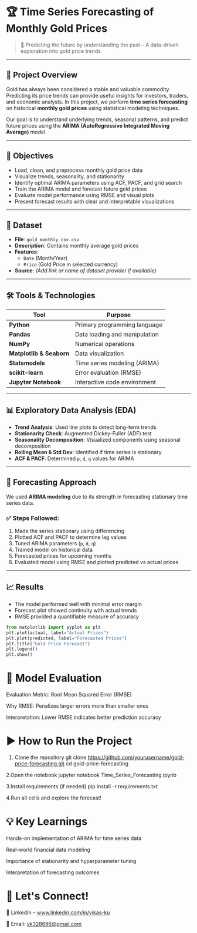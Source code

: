 # 🏆 Time Series Forecasting of Monthly Gold Prices

> 📌 Predicting the future by understanding the past – A data-driven exploration into gold price trends

---

## 📘 Project Overview

Gold has always been considered a stable and valuable commodity. Predicting its price trends can provide useful insights for investors, traders, and economic analysts. In this project, we perform **time series forecasting** on historical **monthly gold prices** using statistical modeling techniques.

Our goal is to understand underlying trends, seasonal patterns, and predict future prices using the **ARIMA (AutoRegressive Integrated Moving Average)** model.

---

## 🧠 Objectives

- Load, clean, and preprocess monthly gold price data  
- Visualize trends, seasonality, and stationarity  
- Identify optimal ARIMA parameters using ACF, PACF, and grid search  
- Train the ARIMA model and forecast future gold prices  
- Evaluate model performance using RMSE and visual plots  
- Present forecast results with clear and interpretable visualizations

---

## 📁 Dataset

- **File**: `gold_monthly_csv.csv`
- **Description**: Contains monthly average gold prices
- **Features**:  
  - `Date` (Month/Year)  
  - `Price` (Gold Price in selected currency)
- **Source**: *(Add link or name of dataset provider if available)*

---

## 🛠️ Tools & Technologies

| Tool | Purpose |
|------|---------|
| **Python** | Primary programming language |
| **Pandas** | Data loading and manipulation |
| **NumPy** | Numerical operations |
| **Matplotlib & Seaborn** | Data visualization |
| **Statsmodels** | Time series modeling (ARIMA) |
| **scikit-learn** | Error evaluation (RMSE) |
| **Jupyter Notebook** | Interactive code environment |

---

## 📊 Exploratory Data Analysis (EDA)

- **Trend Analysis**: Used line plots to detect long-term trends
- **Stationarity Check**: Augmented Dickey-Fuller (ADF) test
- **Seasonality Decomposition**: Visualized components using seasonal decomposition
- **Rolling Mean & Std Dev**: Identified if time series is stationary
- **ACF & PACF**: Determined `p`, `d`, `q` values for ARIMA

---

## 🔮 Forecasting Approach

We used **ARIMA modeling** due to its strength in forecasting stationary time series data.

### ✅ Steps Followed:
1. Made the series stationary using differencing
2. Plotted ACF and PACF to determine lag values
3. Tuned ARIMA parameters (`p`, `d`, `q`)
4. Trained model on historical data
5. Forecasted prices for upcoming months
6. Evaluated model using RMSE and plotted predicted vs actual prices

---

## 📈 Results

- The model performed well with minimal error margin
- Forecast plot showed continuity with actual trends
- RMSE provided a quantifiable measure of accuracy


```python
from matplotlib import pyplot as plt
plt.plot(actual, label="Actual Prices")
plt.plot(predicted, label="Forecasted Prices")
plt.title("Gold Price Forecast")
plt.legend()
plt.show()
```


# 🧪 Model Evaluation
Evaluation Metric: Root Mean Squared Error (RMSE)

Why RMSE: Penalizes larger errors more than smaller ones

Interpretation: Lower RMSE indicates better prediction accuracy


# ▶️ How to Run the Project

1. Clone the repository
   git clone https://github.com/yourusername/gold-price-forecasting.git
cd gold-price-forecasting

2.Open the notebook
  jupyter notebook Time_Series_Forecasting.ipynb

3.Install requirements (if needed)
  pip install -r requirements.txt

4.Run all cells and explore the forecast!


# 💡 Key Learnings

Hands-on implementation of ARIMA for time series data

Real-world financial data modeling

Importance of stationarity and hyperparameter tuning

Interpretation of forecasting outcomes

# 🤝 Let's Connect!

💼 LinkedIn – www.linkedin.com/in/vikas-ku

📧 Email: vk328696@gmail.com







